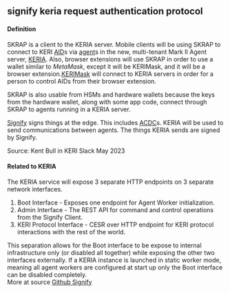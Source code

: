 ## signify keria request authentication protocol

<h4>Definition</h4><p>SKRAP is a client to the KERIA server. Mobile clients will be using SKRAP to connect to KERI <a href="AID">AID</a>s via <a href="agent">agent</a>s in the new, multi-tenant Mark II Agent server, <a href="keria">KERIA</a>. Also, browser extensions will use SKRAP in order to use a wallet similar to <em>MetaMask</em>, except it will be KERIMask, and it will be a browser extension.<a href="KERIMask">KERIMask</a> will connect to KERIA servers in order for a person to control AIDs from their browser extension.</p><p>SKRAP is also usable from HSMs and hardware wallets because the keys from the hardware wallet, along with some app code, connect through SKRAP to agents running in a KERIA server.</p><p><a href="signify">Signify</a> signs things at the edge. This includes <a href="ACDC">ACDC</a>s. KERIA will be used to send communications between agents. The things KERIA sends are signed by Signify.  </p><p>Source: Kent Bull in KERI Slack May 2023</p><h4>Related to KERIA</h4><p>The KERIA service will expose 3 separate HTTP endpoints on 3 separate network interfaces.</p><ol><li>Boot Interface - Exposes one endpoint for Agent Worker initialization.</li><li>Admin Interface - The REST API for command and control operations from the Signify Client.</li><li>KERI Protocol Interface - CESR over HTTP endpoint for KERI protocol interactions with the rest of the world.</li></ol><p>This separation allows for the Boot interface to be expose to internal infrastructure only (or disabled all together) while exposing the other two interfaces externally. If a KERIA instance is launched in static worker mode, meaning all agent workers are configured at start up only the Boot interface can be disabled completely.<br>More at source <a href="https://github.com/WebOfTrust/signify/blob/main/protocol.md">Github Signify</a></p>

